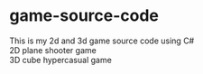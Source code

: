 # game-source-code
This is my 2d and 3d game source code using C# <br>
2D plane shooter game <br>
3D cube hypercasual game <br>
